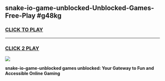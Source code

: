 
## snake-io-game-unblocked-Unblocked-Games-Free-Play #g48kg
<h3>
<a href="https://us.freeplayer.one?title=snake-io-game-unblocked&ref=9M">CLICK TO PLAY</a></h3>
<hr>

<h3>
<a href="https://us.freeplayer.one?title=snake-io-game-unblocked&ref=9M">CLICK 2 PLAY</a>
  
</h3>

<a href="https://us.freeplayer.one?title=snake-io-game-unblocked&ref=9M"><img src="https://clearcache.store/games.png"></a>


**snake-io-game-unblocked games unblocked: Your Gateway to Fun and Accessible Online Gaming**
